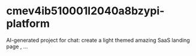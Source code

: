 # cmev4ib510001l2040a8bzypi-platform
AI-generated project for chat: create a light themed amazing SaaS landing page , ...
